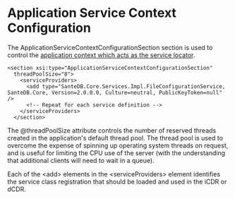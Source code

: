 # Application Service Context Configuration

The ApplicationServiceContextConfigurationSection section is used to control the [application context which acts as the service locator](../../../santedb/software-architecture.md#service-architecture).&#x20;

```markup
<section xsi:type="ApplicationServiceContextConfigurationSection" 
  threadPoolSize="8">
    <serviceProviders>
      <add type="SanteDB.Core.Services.Impl.FileConfigurationService, SanteDB.Core, Version=2.0.0.0, Culture=neutral, PublicKeyToken=null" />
      <!-- Repeat for each service definition -->
    </serviceProviders>
  </section>
```

The @threadPoolSize attribute controls the number of reserved threads created in the application's default thread pool. The thread pool is used to overcome the expense of spinning up operating system threads on request, and is useful for limiting the CPU use of the server (with the understanding that additional clients will need to wait in a queue).

Each of the \<add> elements in the \<serviceProviders> element identifies the service class registration that should be loaded and used in the iCDR or dCDR.
